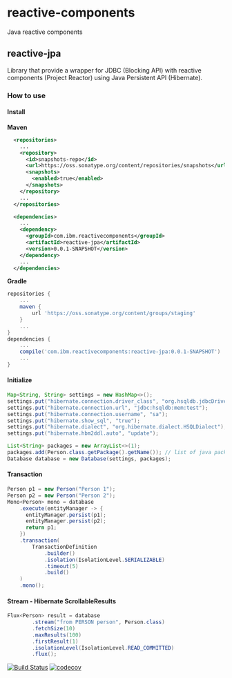 # reactive-components
Java reactive components

## reactive-jpa
Library that provide a wrapper for JDBC (Blocking API) with reactive components (Project Reactor) using Java Persistent API (Hibernate).

### How to use

#### Install

**Maven**

```xml
  <repositories>
    ...
    <repository>
      <id>snapshots-repo</id>
      <url>https://oss.sonatype.org/content/repositories/snapshots</url>
      <snapshots>
        <enabled>true</enabled>
      </snapshots>
    </repository>
    ...
  </repositories>

  <dependencies>
    ...
    <dependency>
      <groupId>com.ibm.reactivecomponents</groupId>
      <artifactId>reactive-jpa</artifactId>
      <version>0.0.1-SNAPSHOT</version>
    </dependency>
    ...
  </dependencies>
```

**Gradle**

```groovy
repositories {
    ...
    maven {
        url 'https://oss.sonatype.org/content/groups/staging'
    }
    ...
}
dependencies {
    ...
    compile('com.ibm.reactivecomponents:reactive-jpa:0.0.1-SNAPSHOT')
    ...
}
```

#### Initialize

```java
Map<String, String> settings = new HashMap<>();
settings.put("hibernate.connection.driver_class", "org.hsqldb.jdbcDriver");
settings.put("hibernate.connection.url", "jdbc:hsqldb:mem:test");
settings.put("hibernate.connection.username", "sa");
settings.put("hibernate.show_sql", "true");
settings.put("hibernate.dialect", "org.hibernate.dialect.HSQLDialect");
settings.put("hibernate.hbm2ddl.auto", "update");

List<String> packages = new ArrayList<>(1);
packages.add(Person.class.getPackage().getName()); // list of java packages with Entities
Database database = new Database(settings, packages);
```

#### Transaction

```java
Person p1 = new Person("Person 1");
Person p2 = new Person("Person 2");
Mono<Person> mono = database
    .execute(entityManager -> {
      entityManager.persist(p1);
      entityManager.persist(p2);
      return p1;
    })
    .transaction(
        TransactionDefinition
            .builder()
            .isolation(IsolationLevel.SERIALIZABLE)
            .timeout(5)
            .build()
    )
    .mono();
```

#### Stream - Hibernate ScrollableResults
```java
Flux<Person> result = database
        .stream("from PERSON person", Person.class)
        .fetchSize(10)
        .maxResults(100)
        .firstResult(1)
        .isolationLevel(IsolationLevel.READ_COMMITTED)
        .flux();
```
[![Build Status](https://travis-ci.com/IBM/reactive-components.svg?branch=master)](https://travis-ci.com/IBM/reactive-components)
[![codecov](https://codecov.io/gh/IBM/reactive-components/branch/master/graph/badge.svg)](https://codecov.io/gh/IBM/reactive-components)
